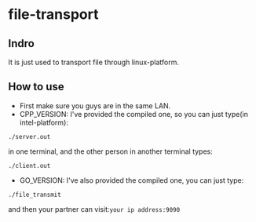 # file-transport

## Indro
It is just used to transport file through linux-platform.

## How to use
- First make sure you guys are in the same LAN.
- CPP_VERSION:
 I've provided the compiled one, so you can just type(in intel-platform):
```
./server.out
```
in one terminal, and the other person in another terminal types:
```
./client.out
```

- GO_VERSION:
 I've also provided the compiled one, you can just type:
```
./file_transmit
```
and then your partner can visit:`your ip address:9090`

